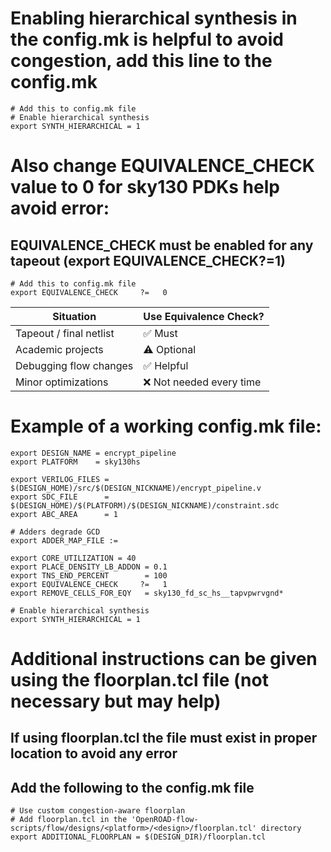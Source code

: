 # Enabling hierarchical synthesis in the config.mk is helpful to avoid congestion, add this line to the config.mk
```
# Add this to config.mk file
# Enable hierarchical synthesis
export SYNTH_HIERARCHICAL = 1
```
# Also change EQUIVALENCE_CHECK value to 0 for sky130 PDKs help avoid error:
## EQUIVALENCE_CHECK must be enabled for any tapeout (export EQUIVALENCE_CHECK?=1)
```
# Add this to config.mk file
export EQUIVALENCE_CHECK     ?=   0
```

| Situation               | Use Equivalence Check?  |
| ----------------------- | ----------------------- |
| Tapeout / final netlist | ✅ Must                  |
| Academic projects       | ⚠️ Optional             |
| Debugging flow changes  | ✅ Helpful               |
| Minor optimizations     | ❌ Not needed every time |

# Example of a working config.mk file:
```
export DESIGN_NAME = encrypt_pipeline
export PLATFORM    = sky130hs

export VERILOG_FILES = $(DESIGN_HOME)/src/$(DESIGN_NICKNAME)/encrypt_pipeline.v
export SDC_FILE      = $(DESIGN_HOME)/$(PLATFORM)/$(DESIGN_NICKNAME)/constraint.sdc
export ABC_AREA      = 1

# Adders degrade GCD
export ADDER_MAP_FILE :=

export CORE_UTILIZATION = 40
export PLACE_DENSITY_LB_ADDON = 0.1
export TNS_END_PERCENT        = 100
export EQUIVALENCE_CHECK     ?=   1
export REMOVE_CELLS_FOR_EQY   = sky130_fd_sc_hs__tapvpwrvgnd*

# Enable hierarchical synthesis
export SYNTH_HIERARCHICAL = 1

```
# Additional instructions can be given using the floorplan.tcl file (not necessary but may help)
## If using floorplan.tcl the file must exist in proper location to avoid any error
## Add the following to the config.mk file

```
# Use custom congestion-aware floorplan
# Add floorplan.tcl in the 'OpenROAD-flow-scripts/flow/designs/<platform>/<design>/floorplan.tcl' directory
export ADDITIONAL_FLOORPLAN = $(DESIGN_DIR)/floorplan.tcl
```
